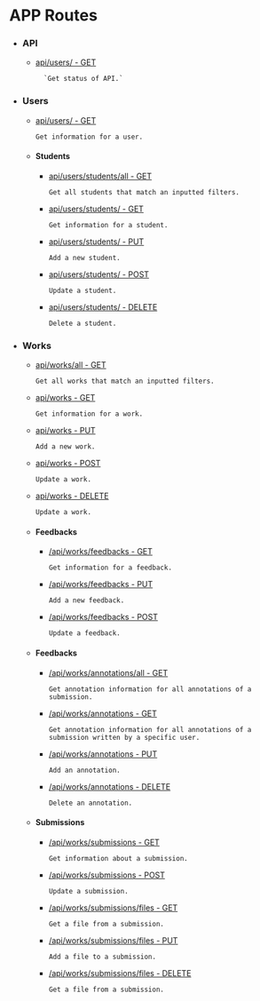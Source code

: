 APP Routes
===
* ### API
    * [api/users/ - GET](api-get.md)
            
            `Get status of API.`
* ### Users
    * [api/users/ - GET](users/users-get.md)

        `Get information for a user.`
    * #### Students
        * [api/users/students/all - GET](users/students/students-get-all.md)

            `Get all students that match an inputted filters.`
        * [api/users/students/ - GET](users/students/students-get.md)

            `Get information for a student.`
        * [api/users/students/ - PUT](users/students/students-put.md)

            `Add a new student.`
        * [api/users/students/ - POST](users/students/students-post.md)

            `Update a student.`
        * [api/users/students/ - DELETE](users/students/students-delete.md)

            `Delete a student.`   
* ### Works
    * [api/works/all - GET](works/works-get-all.md)

        `Get all works that match an inputted filters.`
    * [api/works - GET](works/works-get.md)

        `Get information for a work.`
    * [api/works - PUT](works/works-put.md)

        `Add a new work.`
    * [api/works - POST](works/works-post.md)

        `Update a work.`
    * [api/works - DELETE](works/works-delete.md)

        `Update a work.`
    * #### Feedbacks
        * [/api/works/feedbacks - GET](works/feedbacks/feedbacks-get.md)

            `Get information for a feedback.`
        * [/api/works/feedbacks - PUT](works/feedbacks/feedbacks-put.md)

            `Add a new feedback.`
        * [/api/works/feedbacks - POST](works/feedbacks/feedbacks-post.md)

            `Update a feedback.`
    * #### Feedbacks
        * [/api/works/annotations/all - GET](works/annotations/annotations-all-get.md)
        
            `Get annotation information for all annotations of a submission.`
        * [/api/works/annotations - GET](works/annotations/annotations-get.md)

            `Get annotation information for all annotations of a submission written by a specific user.`
        * [/api/works/annotations - PUT](works/annotations/annotations-put.md)

            `Add an annotation.`
        * [/api/works/annotations - DELETE](works/annotations/annotations-delete.md)

            `Delete an annotation.`
    * #### Submissions
        * [/api/works/submissions - GET](works/submissions/submissions-get.md)
        
            `Get information about a submission.`
        * [/api/works/submissions - POST](works/submissions/submissions-post.md)

            `Update a submission.`
        * [/api/works/submissions/files - GET](works/submissions/submissions-files-get.md)

            `Get a file from a submission.`
        * [/api/works/submissions/files - PUT](works/submissions/submissions-files-put.md)

            `Add a file to a submission.`
        * [/api/works/submissions/files - DELETE](works/submissions/submissions-files-delete.md)

            `Get a file from a submission.`
